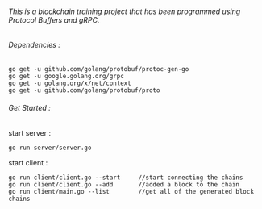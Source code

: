 ###### This is a blockchain training project that has been programmed using Protocol Buffers and gRPC.

###### Dependencies :
```
go get -u github.com/golang/protobuf/protoc-gen-go
go get -u google.golang.org/grpc
go get -u golang.org/x/net/context
go get -u github.com/golang/protobuf/proto
 ```

###### Get Started :

start server :
```
go run server/server.go
```

start client :
```
go run client/client.go --start     //start connecting the chains
go run client/client.go --add       //added a block to the chain
go run client/main.go --list        //get all of the generated block chains
```
